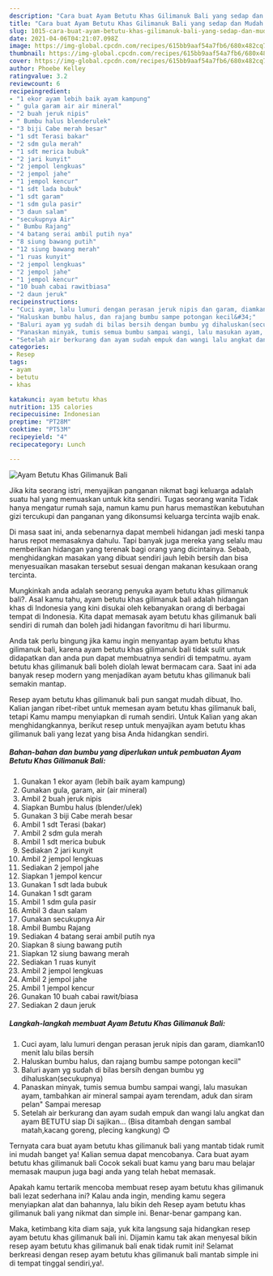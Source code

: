 ```yaml
---
description: "Cara buat Ayam Betutu Khas Gilimanuk Bali yang sedap dan Mudah Dibuat"
title: "Cara buat Ayam Betutu Khas Gilimanuk Bali yang sedap dan Mudah Dibuat"
slug: 1015-cara-buat-ayam-betutu-khas-gilimanuk-bali-yang-sedap-dan-mudah-dibuat
date: 2021-04-06T04:21:07.098Z
image: https://img-global.cpcdn.com/recipes/615bb9aaf54a7fb6/680x482cq70/ayam-betutu-khas-gilimanuk-bali-foto-resep-utama.jpg
thumbnail: https://img-global.cpcdn.com/recipes/615bb9aaf54a7fb6/680x482cq70/ayam-betutu-khas-gilimanuk-bali-foto-resep-utama.jpg
cover: https://img-global.cpcdn.com/recipes/615bb9aaf54a7fb6/680x482cq70/ayam-betutu-khas-gilimanuk-bali-foto-resep-utama.jpg
author: Phoebe Kelley
ratingvalue: 3.2
reviewcount: 6
recipeingredient:
- "1 ekor ayam lebih baik ayam kampung"
- " gula garam air air mineral"
- "2 buah jeruk nipis"
- " Bumbu halus blenderulek"
- "3 biji Cabe merah besar"
- "1 sdt Terasi bakar"
- "2 sdm gula merah"
- "1 sdt merica bubuk"
- "2 jari kunyit"
- "2 jempol lengkuas"
- "2 jempol jahe"
- "1 jempol kencur"
- "1 sdt lada bubuk"
- "1 sdt garam"
- "1 sdm gula pasir"
- "3 daun salam"
- "secukupnya Air"
- " Bumbu Rajang"
- "4 batang serai ambil putih nya"
- "8 siung bawang putih"
- "12 siung bawang merah"
- "1 ruas kunyit"
- "2 jempol lengkuas"
- "2 jempol jahe"
- "1 jempol kencur"
- "10 buah cabai rawitbiasa"
- "2 daun jeruk"
recipeinstructions:
- "Cuci ayam, lalu lumuri dengan perasan jeruk nipis dan garam, diamkan10 menit lalu bilas bersih"
- "Haluskan bumbu halus, dan rajang bumbu sampe potongan kecil&#34;"
- "Baluri ayam yg sudah di bilas bersih dengan bumbu yg dihaluskan(secukupnya)"
- "Panaskan minyak, tumis semua bumbu sampai wangi, lalu masukan ayam, tambahkan air mineral sampai ayam terendam, aduk dan siram pelan&#34; Sampai meresap"
- "Setelah air berkurang dan ayam sudah empuk dan wangi lalu angkat dan ayam BETUTU siap Di sajikan... (Bisa ditambah dengan sambal matah,kacang goreng, plecing kangkung) 😊"
categories:
- Resep
tags:
- ayam
- betutu
- khas

katakunci: ayam betutu khas 
nutrition: 135 calories
recipecuisine: Indonesian
preptime: "PT28M"
cooktime: "PT53M"
recipeyield: "4"
recipecategory: Lunch

---
```



![Ayam Betutu Khas Gilimanuk Bali](https://img-global.cpcdn.com/recipes/615bb9aaf54a7fb6/680x482cq70/ayam-betutu-khas-gilimanuk-bali-foto-resep-utama.jpg)

Jika kita seorang istri, menyajikan panganan nikmat bagi keluarga adalah suatu hal yang memuaskan untuk kita sendiri. Tugas seorang  wanita Tidak hanya mengatur rumah saja, namun kamu pun harus memastikan kebutuhan gizi tercukupi dan panganan yang dikonsumsi keluarga tercinta wajib enak.

Di masa  saat ini, anda sebenarnya dapat membeli hidangan jadi meski tanpa harus repot memasaknya dahulu. Tapi banyak juga mereka yang selalu mau memberikan hidangan yang terenak bagi orang yang dicintainya. Sebab, menghidangkan masakan yang dibuat sendiri jauh lebih bersih dan bisa menyesuaikan masakan tersebut sesuai dengan makanan kesukaan orang tercinta. 



Mungkinkah anda adalah seorang penyuka ayam betutu khas gilimanuk bali?. Asal kamu tahu, ayam betutu khas gilimanuk bali adalah hidangan khas di Indonesia yang kini disukai oleh kebanyakan orang di berbagai tempat di Indonesia. Kita dapat memasak ayam betutu khas gilimanuk bali sendiri di rumah dan boleh jadi hidangan favoritmu di hari liburmu.

Anda tak perlu bingung jika kamu ingin menyantap ayam betutu khas gilimanuk bali, karena ayam betutu khas gilimanuk bali tidak sulit untuk didapatkan dan anda pun dapat membuatnya sendiri di tempatmu. ayam betutu khas gilimanuk bali boleh diolah lewat bermacam cara. Saat ini ada banyak resep modern yang menjadikan ayam betutu khas gilimanuk bali semakin mantap.

Resep ayam betutu khas gilimanuk bali pun sangat mudah dibuat, lho. Kalian jangan ribet-ribet untuk memesan ayam betutu khas gilimanuk bali, tetapi Kamu mampu menyiapkan di rumah sendiri. Untuk Kalian yang akan menghidangkannya, berikut resep untuk menyajikan ayam betutu khas gilimanuk bali yang lezat yang bisa Anda hidangkan sendiri.

<!--inarticleads1-->

##### Bahan-bahan dan bumbu yang diperlukan untuk pembuatan Ayam Betutu Khas Gilimanuk Bali:

1. Gunakan 1 ekor ayam (lebih baik ayam kampung)
1. Gunakan  gula, garam, air (air mineral)
1. Ambil 2 buah jeruk nipis
1. Siapkan  Bumbu halus (blender/ulek)
1. Gunakan 3 biji Cabe merah besar
1. Ambil 1 sdt Terasi (bakar)
1. Ambil 2 sdm gula merah
1. Ambil 1 sdt merica bubuk
1. Sediakan 2 jari kunyit
1. Ambil 2 jempol lengkuas
1. Sediakan 2 jempol jahe
1. Siapkan 1 jempol kencur
1. Gunakan 1 sdt lada bubuk
1. Gunakan 1 sdt garam
1. Ambil 1 sdm gula pasir
1. Ambil 3 daun salam
1. Gunakan secukupnya Air
1. Ambil  Bumbu Rajang
1. Sediakan 4 batang serai ambil putih nya
1. Siapkan 8 siung bawang putih
1. Siapkan 12 siung bawang merah
1. Sediakan 1 ruas kunyit
1. Ambil 2 jempol lengkuas
1. Ambil 2 jempol jahe
1. Ambil 1 jempol kencur
1. Gunakan 10 buah cabai rawit/biasa
1. Sediakan 2 daun jeruk




<!--inarticleads2-->

##### Langkah-langkah membuat Ayam Betutu Khas Gilimanuk Bali:

1. Cuci ayam, lalu lumuri dengan perasan jeruk nipis dan garam, diamkan10 menit lalu bilas bersih
1. Haluskan bumbu halus, dan rajang bumbu sampe potongan kecil&#34;
1. Baluri ayam yg sudah di bilas bersih dengan bumbu yg dihaluskan(secukupnya)
1. Panaskan minyak, tumis semua bumbu sampai wangi, lalu masukan ayam, tambahkan air mineral sampai ayam terendam, aduk dan siram pelan&#34; Sampai meresap
1. Setelah air berkurang dan ayam sudah empuk dan wangi lalu angkat dan ayam BETUTU siap Di sajikan... (Bisa ditambah dengan sambal matah,kacang goreng, plecing kangkung) 😊




Ternyata cara buat ayam betutu khas gilimanuk bali yang mantab tidak rumit ini mudah banget ya! Kalian semua dapat mencobanya. Cara buat ayam betutu khas gilimanuk bali Cocok sekali buat kamu yang baru mau belajar memasak maupun juga bagi anda yang telah hebat memasak.

Apakah kamu tertarik mencoba membuat resep ayam betutu khas gilimanuk bali lezat sederhana ini? Kalau anda ingin, mending kamu segera menyiapkan alat dan bahannya, lalu bikin deh Resep ayam betutu khas gilimanuk bali yang nikmat dan simple ini. Benar-benar gampang kan. 

Maka, ketimbang kita diam saja, yuk kita langsung saja hidangkan resep ayam betutu khas gilimanuk bali ini. Dijamin kamu tak akan menyesal bikin resep ayam betutu khas gilimanuk bali enak tidak rumit ini! Selamat berkreasi dengan resep ayam betutu khas gilimanuk bali mantab simple ini di tempat tinggal sendiri,ya!.

